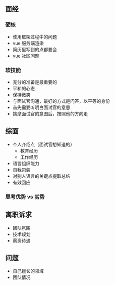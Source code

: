 <!--
 * @Author: your name
 * @Date: 2021-04-02 09:25:17
 * @LastEditTime: 2021-04-02 11:06:10
 * @LastEditors: Please set LastEditors
 * @Description: In User Settings Edit
 * @FilePath: \vue-note\Tips\面经.md
-->

## 面经

### 硬核

- 使用框架过程中的问题
- vue 服务端渲染
- 简历里写到的点都要会
- vue 社区问题

### 软技能

- 充分的准备是最重要的
- 平和的心态
- 保持微笑
- 与面试官沟通，最好的方式是问答，以平等的身份
- 首先需要听明白面试官的意思
- 揣摩面试官的意图后，按照他的方向走

## 综面

- 个人介绍点（面试官想知道的）
  - 教育经历
  - 工作经历
- 语言组织能力
- 自我包装
- 对别人语言的关键点提取总结
- 有效回应

### 思考优势 vs 劣势

## 离职诉求

- 团队氛围
- 技术规划
- 薪资待遇

## 问题

- 自己擅长的领域
- 团队情况
